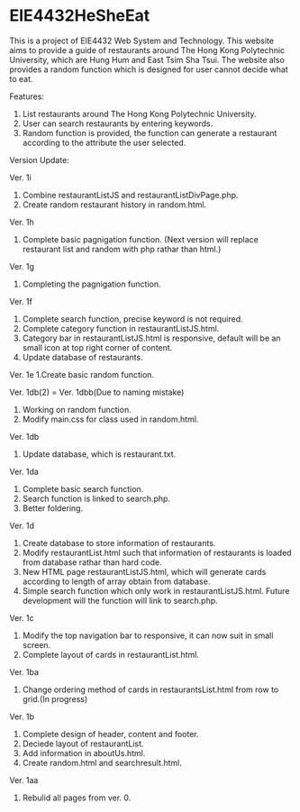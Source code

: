 # EIE4432HeSheEat

This is a project of EIE4432 Web System and Technology.
This website aims to provide a guide of restaurants around The Hong Kong Polytechnic University,
which are Hung Hum and East Tsim Sha Tsui.
The website also provides a random function which is designed for user cannot decide what to eat.

Features:
1. List restaurants around The Hong Kong Polytechnic University.
2. User can search restaurants by entering keywords.
3. Random function is provided, the function can generate a restaurant according to the attribute the user selected.

Version Update:

Ver. 1i
1. Combine restaurantListJS and restaurantListDivPage.php.
2. Create random restaurant history in random.html.

Ver. 1h
1. Complete basic pagnigation function. (Next version will replace restaurant list and random with php rathar than html.)

Ver. 1g
1. Completing the pagnigation function.

Ver. 1f
1. Complete search function, precise keyword is not required.
2. Complete category function in restaurantListJS.html.
3. Category bar in restaurantListJS.html is responsive, default will be an small icon at top right corner of content.
4. Update database of restaurants.

Ver. 1e
1.Create basic random function.

Ver. 1db(2) = Ver. 1dbb(Due to naming mistake)
1. Working on random function.
2. Modify main.css for class used in random.html.

Ver. 1db
1. Update database, which is restaurant.txt.

Ver. 1da
1. Complete basic search function.
2. Search function is linked to search.php.
3. Better foldering.

Ver. 1d
1. Create database to store information of restaurants.
2. Modify restaurantList.html such that information of restaurants is loaded from database rathar than hard code.
3. New HTML page restaurantListJS.html, which will generate cards according to length of array obtain from database.
4. Simple search function which only work in restaurantListJS.html. Future development will the function will link to search.php.

Ver. 1c
1. Modify the top navigation bar to responsive, it can now suit in small screen.
2. Complete layout of cards in restaurantList.html.

Ver. 1ba
1. Change ordering method of cards in restaurantsList.html from row to grid.(In progress)

Ver. 1b
1. Complete design of header, content and footer.
2. Deciede layout of restaurantList.
3. Add information in aboutUs.html.
4. Create random.html and searchresult.html.

Ver. 1aa
1. Rebulid all pages from ver. 0.
